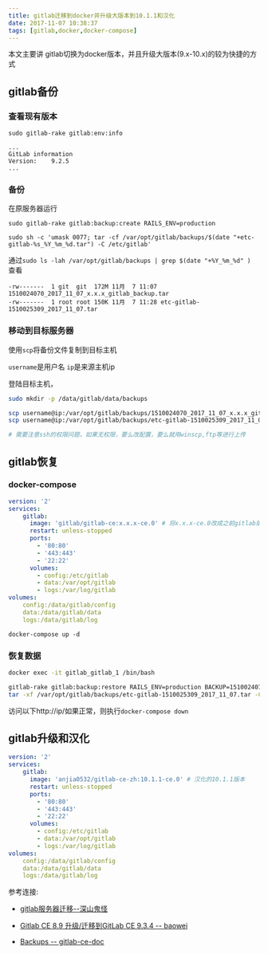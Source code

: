 ```yaml
---
title: gitlab迁移到docker并升级大版本到10.1.1和汉化
date: 2017-11-07 10:38:37
tags: [gitlab,docker,docker-compose]
---
```


本文主要讲 gitlab切换为docker版本，并且升级大版本(9.x-10.x)的较为快捷的方式

<!--more-->

## gitlab备份

### 查看现有版本
```
sudo gitlab-rake gitlab:env:info

...
GitLab information
Version:    9.2.5
...
```

### 备份
在原服务器运行
```
sudo gitlab-rake gitlab:backup:create RAILS_ENV=production

sudo sh -c 'umask 0077; tar -cf /var/opt/gitlab/backups/$(date "+etc-gitlab-%s_%Y_%m_%d.tar") -C /etc/gitlab'
```

通过`sudo ls -lah /var/opt/gitlab/backups | grep $(date "+%Y_%m_%d" )` 查看

```
-rw-------  1 git  git  172M 11月  7 11:07 1510024070_2017_11_07_x.x.x_gitlab_backup.tar
-rw-------  1 root root 150K 11月  7 11:28 etc-gitlab-1510025309_2017_11_07.tar
```

### 移动到目标服务器

使用`scp`将备份文件复制到目标主机

`username`是用户名
`ip`是来源主机ip

登陆目标主机，

```bash
sudo mkdir -p /data/gitlab/data/backups

scp username@ip:/var/opt/gitlab/backups/1510024070_2017_11_07_x.x.x_gitlab_backup.tar /data/gitlab/data/backups/1510024070_gitlab_backup.tar
scp username@ip:/var/opt/gitlab/backups/etc-gitlab-1510025309_2017_11_07.tar /data/gitlab/data/backups/

# 需要注意ssh的权限问题，如果无权限，要么改配置，要么就用winscp,ftp等进行上传
```

## gitlab恢复

### docker-compose
```yaml
version: '2'
services:
    gitlab:
      image: 'gitlab/gitlab-ce:x.x.x-ce.0' # 将x.x.x-ce.0改成之前gitlab版本,否则无法恢复备份
      restart: unless-stopped
      ports:
        - '80:80'
        - '443:443'
        - '22:22'
      volumes:
        - config:/etc/gitlab
        - data:/var/opt/gitlab
        - logs:/var/log/gitlab
volumes:
    config:/data/gitlab/config
    data:/data/gitlab/data
    logs:/data/gitlab/log
```

`docker-compose up -d`

### 恢复数据

```bash
docker exec -it gitlab_gitlab_1 /bin/bash

gitlab-rake gitlab:backup:restore RAILS_ENV=production BACKUP=1510024070 # 1510024070_gitlab_backup.tar 的前段
tar -xf /var/opt/gitlab/backups/etc-gitlab-1510025309_2017_11_07.tar -C /

```

访问以下http://ip/如果正常，则执行`docker-compose down`

## gitlab升级和汉化

```yaml
version: '2'
services:
    gitlab:
      image: 'anjia0532/gitlab-ce-zh:10.1.1-ce.0' # 汉化的10.1.1版本
      restart: unless-stopped
      ports:
        - '80:80'
        - '443:443'
        - '22:22'
      volumes:
        - config:/etc/gitlab
        - data:/var/opt/gitlab
        - logs:/var/log/gitlab
volumes:
    config:/data/gitlab/config
    data:/data/gitlab/data
    logs:/data/gitlab/log
```

参考连接:

- [gitlab服务器迁移--深山鬼怪][]

- [Gitlab CE 8.9 升级/迁移到GitLab CE 9.3.4 -- baowei][GitlabCe8.9升级/迁移到gitlabCe9.3.4--]

- [Backups -- gitlab-ce-doc][Backups--Gitlab-ce-doc]

[gitlab服务器迁移--深山鬼怪]: http://www.cnblogs.com/wenwei-blog/p/6362829.html
[GitlabCe8.9升级/迁移到gitlabCe9.3.4--]: http://www.jianshu.com/p/79447d5bf99e
[Backups--Gitlab-ce-doc]: https://docs.gitlab.com/omnibus/settings/backups.html
